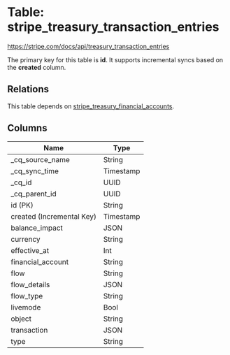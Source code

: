 # Table: stripe_treasury_transaction_entries

https://stripe.com/docs/api/treasury_transaction_entries

The primary key for this table is **id**.
It supports incremental syncs based on the **created** column.
## Relations

This table depends on [stripe_treasury_financial_accounts](stripe_treasury_financial_accounts.md).

## Columns

| Name          | Type          |
| ------------- | ------------- |
|_cq_source_name|String|
|_cq_sync_time|Timestamp|
|_cq_id|UUID|
|_cq_parent_id|UUID|
|id (PK)|String|
|created (Incremental Key)|Timestamp|
|balance_impact|JSON|
|currency|String|
|effective_at|Int|
|financial_account|String|
|flow|String|
|flow_details|JSON|
|flow_type|String|
|livemode|Bool|
|object|String|
|transaction|JSON|
|type|String|